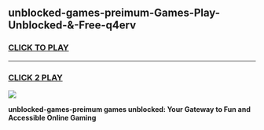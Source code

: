 
## unblocked-games-preimum-Games-Play-Unblocked-&-Free-q4erv
<h3>
<a href="https://premium76.site?title=unblocked-games-preimum&ref=24A">CLICK TO PLAY</a></h3>
<hr>

<h3>
<a href="https://premium76.site?title=unblocked-games-preimum&ref=24A">CLICK 2 PLAY</a>
  
</h3>

<a href="https://premium76.site?title=unblocked-games-preimum&ref=24A"><img src="https://clearcache.store/games.png"></a>


**unblocked-games-preimum games unblocked: Your Gateway to Fun and Accessible Online Gaming**
